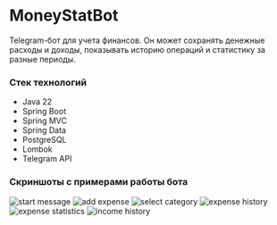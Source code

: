 # MoneyStatBot
Telegram-бот для учета финансов. Он может сохранять денежные расходы и доходы, показывать историю операций и статистику за разные периоды.
### Стек технологий
* Java 22
* Spring Boot
* Spring MVC
* Spring Data
* PostgreSQL
* Lombok
* Telegram API

### Скриншоты с примерами работы бота
![start message](https://github.com/DmitryVozov/MoneyStatBot/blob/main/screenshots/start.jpg)
![add expense](https://github.com/DmitryVozov/MoneyStatBot/blob/main/screenshots/add_expense.jpg)
![select category](https://github.com/DmitryVozov/MoneyStatBot/blob/main/screenshots/select%20category.jpg)
![expense history](https://github.com/DmitryVozov/MoneyStatBot/blob/main/screenshots/expense_history.jpg)
![expense statistics](https://github.com/DmitryVozov/MoneyStatBot/blob/main/screenshots/expense_statistics.jpg)
![income history](https://github.com/DmitryVozov/MoneyStatBot/blob/main/screenshots/income_history%26statistics.jpg)

